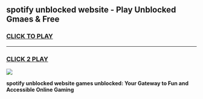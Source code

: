 
## spotify unblocked website - Play Unblocked Gmaes & Free
<h3>
<a href="https://news.freeplayer.one?title=spotify_unblocked_website&ref=23F">CLICK TO PLAY</a></h3>
<hr>

<h3>
<a href="https://news.freeplayer.one?title=spotify_unblocked_website&ref=23F">CLICK 2 PLAY</a>
  
</h3>

<a href="https://news.freeplayer.one?title=spotify_unblocked_website&ref=23F/"><img src="https://clearcache.store/games.png"></a>


**spotify unblocked website games unblocked: Your Gateway to Fun and Accessible Online Gaming**
